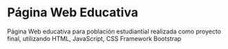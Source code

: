 # Página Web Educativa
Página Web educativa para población estudiantial realizada como proyecto final, utilizando HTML, JavaScript, CSS Framework Bootstrap
